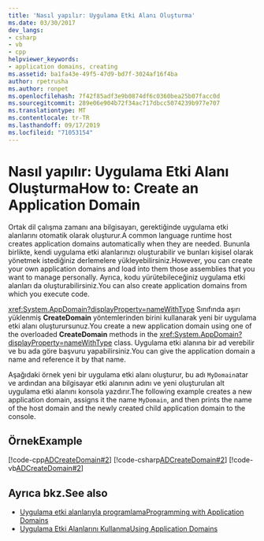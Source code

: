 ```yaml
---
title: 'Nasıl yapılır: Uygulama Etki Alanı Oluşturma'
ms.date: 03/30/2017
dev_langs:
- csharp
- vb
- cpp
helpviewer_keywords:
- application domains, creating
ms.assetid: ba1fa43e-49f5-47d9-bd7f-3024af16f4ba
author: rpetrusha
ms.author: ronpet
ms.openlocfilehash: 7f42f85adf3e9b0874df6c0360bea25b07facc0d
ms.sourcegitcommit: 289e06e904b72f34ac717dbcc5074239b977e707
ms.translationtype: MT
ms.contentlocale: tr-TR
ms.lasthandoff: 09/17/2019
ms.locfileid: "71053154"
---
```

# <a name="how-to-create-an-application-domain"></a><span data-ttu-id="934e5-102">Nasıl yapılır: Uygulama Etki Alanı Oluşturma</span><span class="sxs-lookup"><span data-stu-id="934e5-102">How to: Create an Application Domain</span></span>
<span data-ttu-id="934e5-103">Ortak dil çalışma zamanı ana bilgisayarı, gerektiğinde uygulama etki alanlarını otomatik olarak oluşturur.</span><span class="sxs-lookup"><span data-stu-id="934e5-103">A common language runtime host creates application domains automatically when they are needed.</span></span> <span data-ttu-id="934e5-104">Bununla birlikte, kendi uygulama etki alanlarınızı oluşturabilir ve bunları kişisel olarak yönetmek istediğiniz derlemelere yükleyebilirsiniz.</span><span class="sxs-lookup"><span data-stu-id="934e5-104">However, you can create your own application domains and load into them those assemblies that you want to manage personally.</span></span> <span data-ttu-id="934e5-105">Ayrıca, kodu yürütebileceğiniz uygulama etki alanları da oluşturabilirsiniz.</span><span class="sxs-lookup"><span data-stu-id="934e5-105">You can also create application domains from which you execute code.</span></span>  
  
 <span data-ttu-id="934e5-106"><xref:System.AppDomain?displayProperty=nameWithType> Sınıfında aşırı yüklenmiş **CreateDomain** yöntemlerinden birini kullanarak yeni bir uygulama etki alanı oluşturursunuz.</span><span class="sxs-lookup"><span data-stu-id="934e5-106">You create a new application domain using one of the overloaded **CreateDomain** methods in the <xref:System.AppDomain?displayProperty=nameWithType> class.</span></span> <span data-ttu-id="934e5-107">Uygulama etki alanına bir ad verebilir ve bu ada göre başvuru yapabilirsiniz.</span><span class="sxs-lookup"><span data-stu-id="934e5-107">You can give the application domain a name and reference it by that name.</span></span>  
  
 <span data-ttu-id="934e5-108">Aşağıdaki örnek yeni bir uygulama etki alanı oluşturur, bu adı `MyDomain`atar ve ardından ana bilgisayar etki alanının adını ve yeni oluşturulan alt uygulama etki alanını konsola yazdırır.</span><span class="sxs-lookup"><span data-stu-id="934e5-108">The following example creates a new application domain, assigns it the name `MyDomain`, and then prints the name of the host domain and the newly created child application domain to the console.</span></span>  
  
## <a name="example"></a><span data-ttu-id="934e5-109">Örnek</span><span class="sxs-lookup"><span data-stu-id="934e5-109">Example</span></span>  
 [!code-cpp[ADCreateDomain#2](../../../samples/snippets/cpp/VS_Snippets_CLR/ADCreateDomain/CPP/source2.cpp#2)]
 [!code-csharp[ADCreateDomain#2](../../../samples/snippets/csharp/VS_Snippets_CLR/ADCreateDomain/CS/source2.cs#2)]
 [!code-vb[ADCreateDomain#2](../../../samples/snippets/visualbasic/VS_Snippets_CLR/ADCreateDomain/VB/source2.vb#2)]  
  
## <a name="see-also"></a><span data-ttu-id="934e5-110">Ayrıca bkz.</span><span class="sxs-lookup"><span data-stu-id="934e5-110">See also</span></span>

- [<span data-ttu-id="934e5-111">Uygulama etki alanlarıyla programlama</span><span class="sxs-lookup"><span data-stu-id="934e5-111">Programming with Application Domains</span></span>](application-domains.md#programming-with-application-domains)
- [<span data-ttu-id="934e5-112">Uygulama Etki Alanlarını Kullanma</span><span class="sxs-lookup"><span data-stu-id="934e5-112">Using Application Domains</span></span>](use.md)
